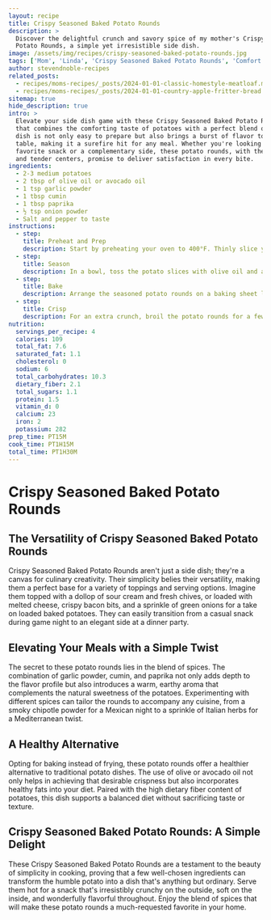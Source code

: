 ```yaml
---
layout: recipe
title: Crispy Seasoned Baked Potato Rounds
description: >
  Discover the delightful crunch and savory spice of my mother's Crispy Seasoned Baked
  Potato Rounds, a simple yet irresistible side dish.
image: /assets/img/recipes/crispy-seasoned-baked-potato-rounds.jpg
tags: ['Mom', 'Linda', 'Crispy Seasoned Baked Potato Rounds', 'Comfort Food']
author: stevendnoble-recipes
related_posts:
  - recipes/moms-recipes/_posts/2024-01-01-classic-homestyle-meatloaf.md
  - recipes/moms-recipes/_posts/2024-01-01-country-apple-fritter-bread.md
sitemap: true
hide_description: true
intro: >
  Elevate your side dish game with these Crispy Seasoned Baked Potato Rounds, a recipe
  that combines the comforting taste of potatoes with a perfect blend of spices. This
  dish is not only easy to prepare but also brings a burst of flavor to your dinner
  table, making it a surefire hit for any meal. Whether you're looking for a new
  favorite snack or a complementary side, these potato rounds, with their crispy edges
  and tender centers, promise to deliver satisfaction in every bite.
ingredients:
  - 2-3 medium potatoes
  - 2 tbsp of olive oil or avocado oil
  - 1 tsp garlic powder
  - 1 tbsp cumin
  - 1 tbsp paprika
  - ½ tsp onion powder
  - Salt and pepper to taste
instructions:
  - step:
    title: Preheat and Prep
    description: Start by preheating your oven to 400°F. Thinly slice your potatoes into rounds. A mandolin is perfect for this step to ensure even slices for uniform cooking.
  - step:
    title: Season
    description: In a bowl, toss the potato slices with olive oil and all the spices until each slice is well coated. This ensures that every bite is packed with flavor.
  - step:
    title: Bake
    description: Arrange the seasoned potato rounds on a baking sheet lined with parchment paper, taking care not to overcrowd the pan. Bake for 15 minutes, then flip the rounds and bake for another 15 minutes to achieve that golden, crispy perfection.
  - step:
    title: Crisp
    description: For an extra crunch, broil the potato rounds for a few seconds after baking. Watch them closely to avoid burning.
nutrition:
  servings_per_recipe: 4
  calories: 109
  total_fat: 7.6
  saturated_fat: 1.1
  cholesterol: 0
  sodium: 6
  total_carbohydrates: 10.3
  dietary_fiber: 2.1
  total_sugars: 1.1
  protein: 1.5
  vitamin_d: 0
  calcium: 23
  iron: 2
  potassium: 282
prep_time: PT15M
cook_time: PT1H15M
total_time: PT1H30M
---
```


# Crispy Seasoned Baked Potato Rounds

## The Versatility of Crispy Seasoned Baked Potato Rounds

Crispy Seasoned Baked Potato Rounds aren't just a side dish; they're a canvas for culinary creativity. Their simplicity belies their versatility, making them a perfect base for a variety of toppings and serving options. Imagine them topped with a dollop of sour cream and fresh chives, or loaded with melted cheese, crispy bacon bits, and a sprinkle of green onions for a take on loaded baked potatoes. They can easily transition from a casual snack during game night to an elegant side at a dinner party.

## Elevating Your Meals with a Simple Twist

The secret to these potato rounds lies in the blend of spices. The combination of garlic powder, cumin, and paprika not only adds depth to the flavor profile but also introduces a warm, earthy aroma that complements the natural sweetness of the potatoes. Experimenting with different spices can tailor the rounds to accompany any cuisine, from a smoky chipotle powder for a Mexican night to a sprinkle of Italian herbs for a Mediterranean twist.

## A Healthy Alternative

Opting for baking instead of frying, these potato rounds offer a healthier alternative to traditional potato dishes. The use of olive or avocado oil not only helps in achieving that desirable crispness but also incorporates healthy fats into your diet. Paired with the high dietary fiber content of potatoes, this dish supports a balanced diet without sacrificing taste or texture.

## Crispy Seasoned Baked Potato Rounds: A Simple Delight

These Crispy Seasoned Baked Potato Rounds are a testament to the beauty of simplicity in cooking, proving that a few well-chosen ingredients can transform the humble potato into a dish that's anything but ordinary. Serve them hot for a snack that's irresistibly crunchy on the outside, soft on the inside, and wonderfully flavorful throughout. Enjoy the blend of spices that will make these potato rounds a much-requested favorite in your home.
